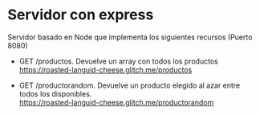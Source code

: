 # Servidor con express

Servidor basado en Node que implementa los siguientes recursos (Puerto 8080)

* GET /productos.
    Devuelve un array con todos los productos <br/>
    https://roasted-languid-cheese.glitch.me/productos

* GET /productorandom.
    Devuelve un producto elegido al azar entre todos los disponibles.<br/>
    https://roasted-languid-cheese.glitch.me/productorandom